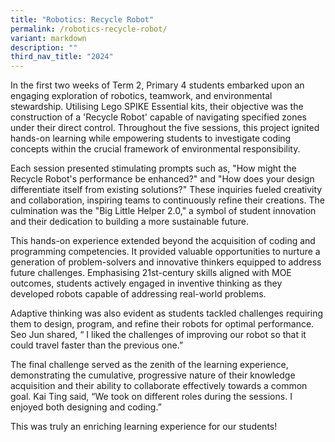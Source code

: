 ```yaml
---
title: "Robotics: Recycle Robot"
permalink: /robotics-recycle-robot/
variant: markdown
description: ""
third_nav_title: "2024"
---
```

In the first two weeks of Term 2, Primary 4 students embarked upon an engaging exploration of robotics, teamwork, and environmental stewardship. Utilising Lego SPIKE Essential kits, their objective was the construction of a 'Recycle Robot' capable of navigating specified zones under their direct control. Throughout the five sessions, this project ignited hands-on learning while empowering students to investigate coding concepts within the crucial framework of environmental responsibility.

Each session presented stimulating prompts such as, "How might the Recycle Robot's performance be enhanced?" and "How does your design differentiate itself from existing solutions?" These inquiries fueled creativity and collaboration, inspiring teams to continuously refine their creations. The culmination was the "Big Little Helper 2.0," a symbol of student innovation and their dedication to building a more sustainable future.

This hands-on experience extended beyond the acquisition of coding and programming competencies. It provided valuable opportunities to nurture a generation of problem-solvers and innovative thinkers equipped to address future challenges. Emphasising 21st-century skills aligned with MOE outcomes, students actively engaged in inventive thinking as they developed robots capable of addressing real-world problems. 

Adaptive thinking was also evident as students tackled challenges requiring them to design, program, and refine their robots for optimal performance. Seo Jun shared, “ I liked the challenges of improving our robot so that it could travel faster than the previous one.”

The final challenge served as the zenith of the learning experience, demonstrating the cumulative, progressive nature of their knowledge acquisition and their ability to collaborate effectively towards a common goal. Kai Ting said, “We took on different roles during the sessions. I enjoyed both designing and coding.”

This was truly an enriching learning experience for our students!
